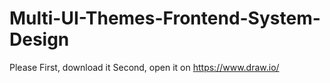 # Multi-UI-Themes-Frontend-System-Design

Please 
First, download it
Second, open it on https://www.draw.io/
